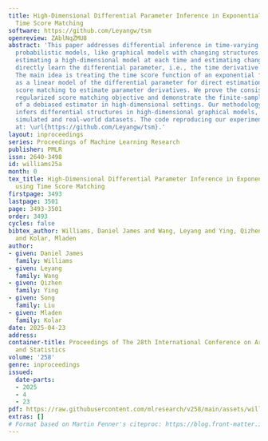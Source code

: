 ```yaml
---
title: High-Dimensional Differential Parameter Inference in Exponential Family using
  Time Score Matching
software: https://github.com/Leyangw/tsm
openreview: ZAblNqZMU8
abstract: 'This paper addresses differential inference in time-varying parametric
  probabilistic models, like graphical models with changing structures. Instead of
  estimating a high-dimensional model at each time and estimating changes later, we
  directly learn the differential parameter, i.e., the time derivative of the parameter.
  The main idea is treating the time score function of an exponential family model
  as a linear model of the differential parameter for direct estimation. We use time
  score matching to estimate parameter derivatives. We prove the consistency of a
  regularized score matching objective and demonstrate the finite-sample normality
  of a debiased estimator in high-dimensional settings. Our methodology effectively
  infers differential structures in high-dimensional graphical models, verified on
  simulated and real-world datasets. The code reproducing our experiments can be found
  at: \url{https://github.com/Leyangw/tsm}.'
layout: inproceedings
series: Proceedings of Machine Learning Research
publisher: PMLR
issn: 2640-3498
id: williams25a
month: 0
tex_title: High-Dimensional Differential Parameter Inference in Exponential Family
  using Time Score Matching
firstpage: 3493
lastpage: 3501
page: 3493-3501
order: 3493
cycles: false
bibtex_author: Williams, Daniel James and Wang, Leyang and Ying, Qizhen and Liu, Song
  and Kolar, Mladen
author:
- given: Daniel James
  family: Williams
- given: Leyang
  family: Wang
- given: Qizhen
  family: Ying
- given: Song
  family: Liu
- given: Mladen
  family: Kolar
date: 2025-04-23
address:
container-title: Proceedings of The 28th International Conference on Artificial Intelligence
  and Statistics
volume: '258'
genre: inproceedings
issued:
  date-parts:
  - 2025
  - 4
  - 23
pdf: https://raw.githubusercontent.com/mlresearch/v258/main/assets/williams25a/williams25a.pdf
extras: []
# Format based on Martin Fenner's citeproc: https://blog.front-matter.io/posts/citeproc-yaml-for-bibliographies/
---
```

